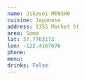 ```yaml
---
name: Jikasei MENSHO
cuisine: Japanese
address: 1355 Market St
area: Soma
lat: 37.7763173
lon: -122.4167676
phone: 
menu: 
drinks: False
---
```

